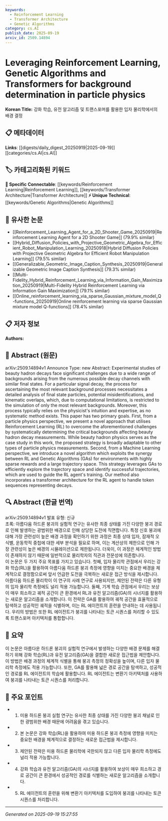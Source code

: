 ```yaml
---
keywords:
  - Reinforcement Learning
  - Transformer Architecture
  - Genetic Algorithms
category: cs.AI
publish_date: 2025-09-19
arxiv_id: 2509.14894
---
```


<!-- KEYWORD_LINKING_METADATA:
{
  "processed_timestamp": "2025-09-22 21:37:29.660221",
  "vocabulary_version": "1.0",
  "selected_keywords": [
    "Reinforcement Learning",
    "Transformer Architecture",
    "Genetic Algorithms"
  ],
  "rejected_keywords": [
    "Beauty Hadron Decays"
  ],
  "similarity_scores": {
    "Reinforcement Learning": 0.8,
    "Transformer Architecture": 0.78,
    "Genetic Algorithms": 0.7
  },
  "extraction_method": "AI_prompt_based",
  "budget_applied": true
}
-->


# Leveraging Reinforcement Learning, Genetic Algorithms and Transformers for background determination in particle physics

**Korean Title:** 강화 학습, 유전 알고리즘 및 트랜스포머를 활용한 입자 물리학에서의 배경 결정

## 📋 메타데이터

**Links**: [[digests/daily_digest_20250919|2025-09-19]]   [[categories/cs.AI|cs.AI]]

## 🏷️ 카테고리화된 키워드
**🔗 Specific Connectable**: [[keywords/Reinforcement Learning|Reinforcement Learning]], [[keywords/Transformer Architecture|Transformer Architecture]]
**⚡ Unique Technical**: [[keywords/Genetic Algorithms|Genetic Algorithms]]

## 🔗 유사한 논문
- [[Reinforcement_Learning_Agent_for_a_2D_Shooter_Game_20250919|Reinforcement Learning Agent for a 2D Shooter Game]] (79.9% similar)
- [[Hybrid_Diffusion_Policies_with_Projective_Geometric_Algebra_for_Efficient_Robot_Manipulation_Learning_20250918|Hybrid Diffusion Policies with Projective Geometric Algebra for Efficient Robot Manipulation Learning]] (79.5% similar)
- [[Generalizable_Geometric_Image_Caption_Synthesis_20250919|Generalizable Geometric Image Caption Synthesis]] (79.3% similar)
- [[Multi-Fidelity_Hybrid_Reinforcement_Learning_via_Information_Gain_Maximization_20250919|Multi-Fidelity Hybrid Reinforcement Learning via Information Gain Maximization]] (79.1% similar)
- [[Online_reinforcement_learning_via_sparse_Gaussian_mixture_model_Q-functions_20250919|Online reinforcement learning via sparse Gaussian mixture model Q-functions]] (78.4% similar)

## 📋 저자 정보

**Authors:** 

## 📄 Abstract (원문)

arXiv:2509.14894v1 Announce Type: new 
Abstract: Experimental studies of beauty hadron decays face significant challenges due to a wide range of backgrounds arising from the numerous possible decay channels with similar final states. For a particular signal decay, the process for ascertaining the most relevant background processes necessitates a detailed analysis of final state particles, potential misidentifications, and kinematic overlaps, which, due to computational limitations, is restricted to the simulation of only the most relevant backgrounds. Moreover, this process typically relies on the physicist's intuition and expertise, as no systematic method exists.
  This paper has two primary goals. First, from a particle physics perspective, we present a novel approach that utilises Reinforcement Learning (RL) to overcome the aforementioned challenges by systematically determining the critical backgrounds affecting beauty hadron decay measurements. While beauty hadron physics serves as the case study in this work, the proposed strategy is broadly adaptable to other types of particle physics measurements. Second, from a Machine Learning perspective, we introduce a novel algorithm which exploits the synergy between RL and Genetic Algorithms (GAs) for environments with highly sparse rewards and a large trajectory space. This strategy leverages GAs to efficiently explore the trajectory space and identify successful trajectories, which are used to guide the RL agent's training. Our method also incorporates a transformer architecture for the RL agent to handle token sequences representing decays.

## 🔍 Abstract (한글 번역)

arXiv:2509.14894v1 발표 유형: 신규  
초록: 아름다움 하드론 붕괴의 실험적 연구는 유사한 최종 상태를 가진 다양한 붕괴 경로로 인해 발생하는 광범위한 배경으로 인해 상당한 도전에 직면합니다. 특정 신호 붕괴에 대해 가장 관련성이 높은 배경 과정을 확인하기 위한 과정은 최종 상태 입자, 잠재적 오식별, 운동학적 중첩에 대한 세부 분석을 필요로 하며, 이는 계산상의 제한으로 인해 가장 관련성이 높은 배경의 시뮬레이션으로 제한됩니다. 더욱이, 이 과정은 체계적인 방법이 존재하지 않기 때문에 일반적으로 물리학자의 직관과 전문성에 의존합니다.  
이 논문은 두 가지 주요 목표를 가지고 있습니다. 첫째, 입자 물리학 관점에서 우리는 강화 학습(RL)을 활용하여 아름다움 하드론 붕괴 측정에 영향을 미치는 중요한 배경을 체계적으로 결정함으로써 앞서 언급한 도전을 극복하는 새로운 접근 방식을 제시합니다. 아름다움 하드론 물리학이 이 연구의 사례 연구로 사용되지만, 제안된 전략은 다른 유형의 입자 물리학 측정에도 널리 적용 가능합니다. 둘째, 기계 학습 관점에서 우리는 보상이 매우 희소하고 궤적 공간이 큰 환경에서 RL과 유전 알고리즘(GA)의 시너지를 활용하는 새로운 알고리즘을 소개합니다. 이 전략은 GA를 활용하여 궤적 공간을 효율적으로 탐색하고 성공적인 궤적을 식별하며, 이는 RL 에이전트의 훈련을 안내하는 데 사용됩니다. 우리의 방법은 또한 RL 에이전트가 붕괴를 나타내는 토큰 시퀀스를 처리할 수 있도록 트랜스포머 아키텍처를 통합합니다.

## 📝 요약

이 논문은 아름다운 하드론 붕괴의 실험적 연구에서 발생하는 다양한 배경 문제를 해결하기 위해 강화 학습(RL)과 유전 알고리즘(GA)을 결합한 새로운 접근법을 제안합니다. 이 방법은 배경 과정의 체계적 식별을 통해 붕괴 측정의 정확성을 높이며, 다른 입자 물리학 측정에도 적용 가능합니다. 또한, GA를 활용해 넓은 경로 공간을 탐색하고, 성공적인 경로를 RL 에이전트의 학습에 활용합니다. RL 에이전트는 변환기 아키텍처를 사용하여 붕괴를 나타내는 토큰 시퀀스를 처리합니다.

## 🎯 주요 포인트

- 1. 미용 하드론 붕괴 실험 연구는 유사한 최종 상태를 가진 다양한 붕괴 채널로 인한 광범위한 배경 때문에 어려움을 겪고 있습니다.

- 2. 본 논문은 강화 학습(RL)을 활용하여 미용 하드론 붕괴 측정에 영향을 미치는 중요한 배경을 체계적으로 결정하는 새로운 접근법을 제시합니다.

- 3. 제안된 전략은 미용 하드론 물리학에 국한되지 않고 다른 입자 물리학 측정에도 널리 적용 가능합니다.

- 4. 강화 학습과 유전 알고리즘(GA)의 시너지를 활용하여 보상이 매우 희소하고 경로 공간이 큰 환경에서 성공적인 경로를 식별하는 새로운 알고리즘을 소개합니다.

- 5. RL 에이전트의 훈련을 위해 변환기 아키텍처를 도입하여 붕괴를 나타내는 토큰 시퀀스를 처리합니다.

---

*Generated on 2025-09-19 15:27:55*